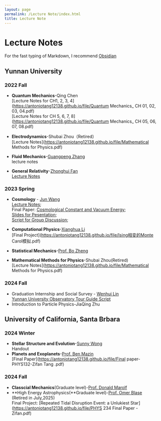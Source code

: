 ```yaml
---
layout: page
permalink: /Lecture Note/index.html
title: Lecture Note
---
```

# Lecture Notes
For the fast typing of Markdown, I recommend [Obsidian](https://obsidian.md/)
## Yunnan University
### 2022 Fall 
- **Quantum Mechanics**-Qing Chen<br>
[Lecture Notes for CH1, 2, 3, 4](https://antoniotang12138.github.io/file/Quantum Mechanics_ CH 01, 02, 03, 04.pdf) <br>
[Lecture Notes for CH 5, 6, 7, 8](https://antoniotang12138.github.io/file/Quantum Mechanics_ CH 05, 06, 07, 08.pdf)
- **Electrodynamics**-Shubai Zhou（Retired）<br>
[Lecture Notes](https://antoniotang12138.github.io/file/Mathematical Methods for Physics.pdf) 
   
- **Fluid Mechanics**-[Guangpeng Zhang](http://www.science.ynu.edu.cn/info/1058/1090.htm)<br>
lecture notes
- **General Relativity**-[Zhonghui Fan](http://www.astro.ynu.edu.cn/info/1008/1086.htm)<br>
[Lecture Notes](https://antoniotang12138.github.io/file/General-Relativity-LectureNotes-Zifan.pdf)<br> 


### 2023 Spring 
- **Cosmology** - [Jun Wang](http://www.science.ynu.edu.cn/info/1042/1108.htm) <br>
[Lecture Notes](https://antoniotang12138.github.io/file/Cosmology-LectureNotes-Zifan.pdf);<br>
Final Paper: [Cosmological Constant and Vacuum Energy](https://antoniotang12138.github.io/file/宇宙学常数与真空能.pdf);<br>
[Slides for Pesentation](https://antoniotang12138.github.io/file/物理宇宙学-Pre.pdf);<br>
[Script for Group Discussion](https://antoniotang12138.github.io/file/GroupDiscussion.pdf);

- **Computational Physics**-[Xianghua Li](http://www.science.ynu.edu.cn/info/1058/1122.htm)<br>
[Final Project](https://antoniotang12138.github.io/file/Ising相变的Monte Carol模拟.pdf)
- **Statistical Mechanics**-[Prof. Bo Zheng](https://person.zju.edu.cn/0001056)
- **Mathematical Methods for Physics**-Shubai Zhou(Retired)<br>
[Lecture Notes](https://antoniotang12138.github.io/file/Mathematical Methods for Physics.pdf)

### 2024 Fall 
- Graduation Internship and Social Survey - [Wenhui Lin](http://www.astro.ynu.edu.cn/info/1008/1237.htm)<br>
[Yunnan University Observatory Tour Guide Script](https://antoniotang12138.github.io/file/天文台导游解说词-汤子凡-李桉锐-折慕凡.pdf)
- Introduction to Particle Physics-JiaQing Zhu

## University of California, Santa Brbara
### 2024 Winter 
- **Stellar Structure and Evolution**-[Sunny Wong](https://www.physics.ucsb.edu/people/sunny-wong)<br>
Handout
- **Planets and Exoplanets**-[Prof. Ben Mazin](https://www.physics.ucsb.edu/people/benjamin-mazin)<br>
[Final Paper](https://antoniotang12138.github.io/file/Final paper-PHYS132-Zifan Tang .pdf)

### 2024 Fall 
- **Classcial Mechanics**(Graduate level)-[Prof. Donald Marolf](https://www.physics.ucsb.edu/people/donald-marolf)
- **High Energy Astrophysics(**Graduate level)-[Prof. Omer Blase](https://web.physics.ucsb.edu/~blaes/)
(Retired in July,2025)<br>
Final Project: [Repeated Tidal Disruption Event: a Unlukiest Star](https://antoniotang12138.github.io/file/PHYS 234 Final Paper - Zifan.pdf)